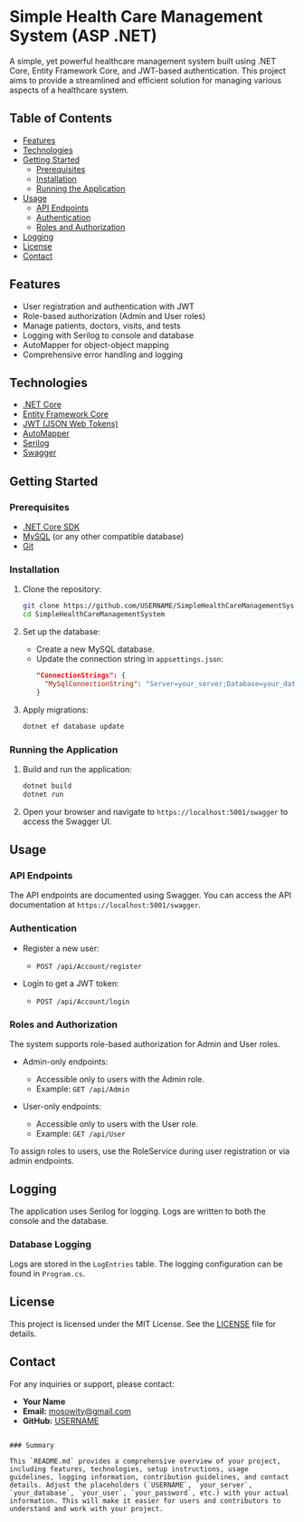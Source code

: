 
# Simple Health Care Management System (ASP .NET)

A simple, yet powerful healthcare management system built using .NET Core, Entity Framework Core, and JWT-based authentication. This project aims to provide a streamlined and efficient solution for managing various aspects of a healthcare system.

## Table of Contents

- [Features](#features)
- [Technologies](#technologies)
- [Getting Started](#getting-started)
  - [Prerequisites](#prerequisites)
  - [Installation](#installation)
  - [Running the Application](#running-the-application)
- [Usage](#usage)
  - [API Endpoints](#api-endpoints)
  - [Authentication](#authentication)
  - [Roles and Authorization](#roles-and-authorization)
- [Logging](#logging)
- [License](#license)
- [Contact](#contact)

## Features

- User registration and authentication with JWT
- Role-based authorization (Admin and User roles)
- Manage patients, doctors, visits, and tests
- Logging with Serilog to console and database
- AutoMapper for object-object mapping
- Comprehensive error handling and logging

## Technologies

- [.NET Core](https://dotnet.microsoft.com/)
- [Entity Framework Core](https://docs.microsoft.com/en-us/ef/core/)
- [JWT (JSON Web Tokens)](https://jwt.io/)
- [AutoMapper](https://automapper.org/)
- [Serilog](https://serilog.net/)
- [Swagger](https://swagger.io/)

## Getting Started

### Prerequisites

- [.NET Core SDK](https://dotnet.microsoft.com/download)
- [MySQL](https://www.mysql.com/) (or any other compatible database)
- [Git](https://git-scm.com/)

### Installation

1. Clone the repository:
   ```bash
   git clone https://github.com/USERNAME/SimpleHealthCareManagementSystem.git
   cd SimpleHealthCareManagementSystem
   ```

2. Set up the database:
   - Create a new MySQL database.
   - Update the connection string in `appsettings.json`:
     ```json
     "ConnectionStrings": {
       "MySqlConnectionString": "Server=your_server;Database=your_database;User=your_user;Password=your_password;"
     }
     ```

3. Apply migrations:
   ```bash
   dotnet ef database update
   ```

### Running the Application

1. Build and run the application:
   ```bash
   dotnet build
   dotnet run
   ```

2. Open your browser and navigate to `https://localhost:5001/swagger` to access the Swagger UI.

## Usage

### API Endpoints

The API endpoints are documented using Swagger. You can access the API documentation at `https://localhost:5001/swagger`.

### Authentication

- Register a new user:
  - `POST /api/Account/register`

- Login to get a JWT token:
  - `POST /api/Account/login`

### Roles and Authorization

The system supports role-based authorization for Admin and User roles.

- Admin-only endpoints:
  - Accessible only to users with the Admin role.
  - Example: `GET /api/Admin`

- User-only endpoints:
  - Accessible only to users with the User role.
  - Example: `GET /api/User`

To assign roles to users, use the RoleService during user registration or via admin endpoints.

## Logging

The application uses Serilog for logging. Logs are written to both the console and the database.

### Database Logging

Logs are stored in the `LogEntries` table. The logging configuration can be found in `Program.cs`.


## License

This project is licensed under the MIT License. See the [LICENSE](LICENSE) file for details.

## Contact

For any inquiries or support, please contact:

- **Your Name**
- **Email:** mosowity@gmail.com
- **GitHub:** [USERNAME](https://github.com/mohammed-switi)

```

### Summary

This `README.md` provides a comprehensive overview of your project, including features, technologies, setup instructions, usage guidelines, logging information, contribution guidelines, and contact details. Adjust the placeholders (`USERNAME`, `your_server`, `your_database`, `your_user`, `your_password`, etc.) with your actual information. This will make it easier for users and contributors to understand and work with your project.
